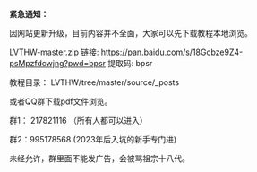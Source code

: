 **紧急通知：**



因网站更新升级，目前内容并不全面，大家可以先下载教程本地浏览。

LVTHW-master.zip
链接: https://pan.baidu.com/s/18Gcbze9Z4-psMpzfdcwjng?pwd=bpsr 提取码: bpsr

教程目录： LVTHW/tree/master/source/_posts



或者QQ群下载pdf文件浏览。

群1： 217821116 （所有人都可以进入）

群2：995178568    (2023年后入坑的新手专门进)

未经允许，群里面不能发广告，会被骂祖宗十八代。